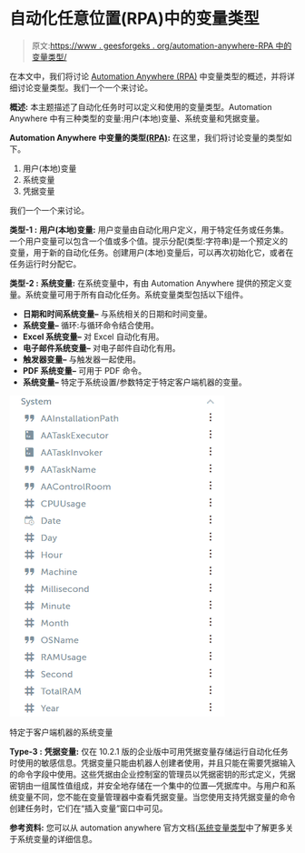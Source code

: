 # 自动化任意位置(RPA)中的变量类型

> 原文:[https://www . geesforgeks . org/automation-anywhere-RPA 中的变量类型/](https://www.geeksforgeeks.org/types-of-variables-in-automation-anywhere-rpa/)

在本文中，我们将讨论 [Automation Anywhere (RPA)](https://www.geeksforgeeks.org/hello-world-bot-using-automation-anywhere/) 中变量类型的概述，并将详细讨论变量类型。我们一个一个来讨论。

**概述:**
本主题描述了自动化任务时可以定义和使用的变量类型。Automation Anywhere 中有三种类型的变量:用户(本地)变量、系统变量和凭据变量。

**Automation Anywhere 中变量的类型**[**(RPA)**](https://www.geeksforgeeks.org/robotics-process-automation-an-introduction/)**:**
在这里，我们将讨论变量的类型如下。

1.  用户(本地)变量
2.  系统变量
3.  凭据变量

我们一个一个来讨论。

**类型-1 :**
**用户(本地)变量:**
用户变量由自动化用户定义，用于特定任务或任务集。一个用户变量可以包含一个值或多个值。提示分配(类型:字符串)是一个预定义的变量，用于新的自动化任务。创建用户(本地)变量后，可以再次初始化它，或者在任务运行时分配它。

**类型-2 :**
**系统变量:**
在系统变量中，有由 Automation Anywhere 提供的预定义变量。系统变量可用于所有自动化任务。系统变量类型包括以下组件。

*   **日期和时间系统变量–**
    与系统相关的日期和时间变量。
*   **系统变量–**
    循环:与循环命令结合使用。
*   **Excel 系统变量–**
    对 Excel 自动化有用。
*   **电子邮件系统变量–**
    对电子邮件自动化有用。
*   **触发器变量–**
    与触发器一起使用。
*   **PDF 系统变量–**
    可用于 PDF 命令。
*   **系统变量–**
    特定于系统设置/参数特定于特定客户端机器的变量。

![](img/b96e704c209632dca8571632b7968048.png)

特定于客户端机器的系统变量

**Type-3 :**
**凭据变量:**
仅在 10.2.1 版的企业版中可用凭据变量存储运行自动化任务时使用的敏感信息。凭据变量只能由机器人创建者使用，并且只能在需要凭据输入的命令字段中使用。这些凭据由企业控制室的管理员以凭据密钥的形式定义，凭据密钥由一组属性值组成，并安全地存储在一个集中的位置—凭据库中。与用户和系统变量不同，您不能在变量管理器中查看凭据变量。当您使用支持凭据变量的命令创建任务时，它们在“插入变量”窗口中可见。

**参考资料:**
您可以从 automation anywhere 官方文档([系统变量类型](https://docs.automationanywhere.com/bundle/enterprise-v11.3/page/enterprise/topics/aae-client/bot-creator/using-variables/system-variables.html)中了解更多关于系统变量的详细信息。
